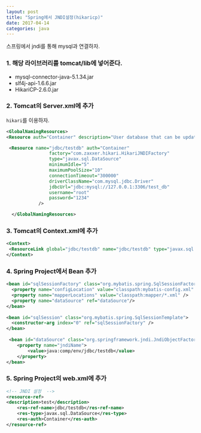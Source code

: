 ```yaml
---
layout: post
title: "Spring에서 JNDI설정(hikaricp)"
date: 2017-04-14
categories: java
---
```


스프링에서 jndi를 통해 mysql과 연결하자. 

### 1. 해당 라이브러리를 tomcat/lib에 넣어준다.

- mysql-connector-java-5.1.34.jar
- slf4j-api-1.6.6.jar
- HikariCP-2.6.0.jar

### 2. Tomcat의 Server.xml에 추가  

`hikari`를 이용하자. 

```xml
<GlobalNamingResources>
<Resource auth="Container" description="User database that can be updated and saved" factory="org.apache.catalina.users.MemoryUserDatabaseFactory" name="UserDatabase" pathname="conf/tomcat-users.xml" type="org.apache.catalina.UserDatabase"/>

 <Resource name="jdbc/testdb" auth="Container"
		        factory="com.zaxxer.hikari.HikariJNDIFactory"
		        type="javax.sql.DataSource"	        
		        minimumIdle="5" 
		        maximumPoolSize="10"
		        connectionTimeout="300000"		        
		        driverClassName="com.mysql.jdbc.Driver"
		        jdbcUrl="jdbc:mysql://127.0.0.1:3306/test_db"	        
		        username="root"
		        password="1234"
	        />		

  </GlobalNamingResources>
```

### 3. Tomcat의 Context.xml에 추가 

```xml
<Context>
 <ResourceLink global="jdbc/testdb" name="jdbc/testdb" type="javax.sql.DataSource"/>
</Context>
```

### 4. Spring Project에서 Bean 추가  

```xml
<bean id="sqlSessionFactory" class="org.mybatis.spring.SqlSessionFactoryBean">
  <property name="configLocation" value="classpath:mybatis-config.xml" />
  <property name="mapperLocations" value="classpath:mapper/*.xml" />
  <property name="dataSource" ref="dataSource"/>
</bean>
	
<bean id="sqlSession" class="org.mybatis.spring.SqlSessionTemplate">
  <constructor-arg index="0" ref="sqlSessionFactory" />
</bean>		
	
 <bean id="dataSource" class="org.springframework.jndi.JndiObjectFactoryBean">
	<property name="jndiName">
		<value>java:comp/env/jdbc/testdb</value>
	</property>
</bean>
```

### 5. Spring Project의 web.xml에 추가 

```xml
<!-- JNDI 설정  -->
<resource-ref>
<description>test</description>
	<res-ref-name>jdbc/testdb</res-ref-name>
	<res-type>javax.sql.DataSource</res-type>
	<res-auth>Container</res-auth>
</resource-ref>
```



